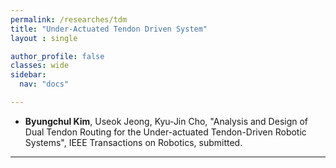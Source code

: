```yaml
---
permalink: /researches/tdm
title: "Under-Actuated Tendon Driven System"
layout : single

author_profile: false
classes: wide
sidebar:
  nav: "docs"

---
```

- **Byungchul Kim**, Useok Jeong, Kyu-Jin Cho, "Analysis and Design of Dual Tendon Routing for the Under-actuated Tendon-Driven Robotic Systems", IEEE Transactions on Robotics, submitted.


---

